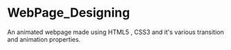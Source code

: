 # WebPage_Designing
An animated webpage made using HTML5 , CSS3 and it's various transition and animation properties.
